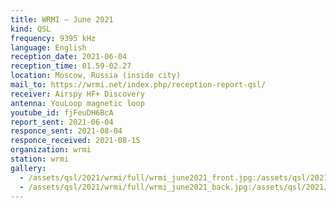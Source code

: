 ```yaml
---
title: WRMI — June 2021
kind: QSL
frequency: 9395 kHz
language: English
reception_date: 2021-06-04
reception_time: 01.59-02.27
location: Moscow, Russia (inside city)
mail_to: https://wrmi.net/index.php/reception-report-qsl/
receiver: Airspy HF+ Discovery
antenna: YouLoop magnetic loop
youtube_id: fjFeuDH6BcA
report_sent: 2021-06-04
responce_sent: 2021-08-04
responce_received: 2021-08-15
organization: wrmi
station: wrmi
gallery:
  - /assets/qsl/2021/wrmi/full/wrmi_june2021_front.jpg:/assets/qsl/2021/wrmi/small/wrmi_june2021_front.jpg
  - /assets/qsl/2021/wrmi/full/wrmi_june2021_back.jpg:/assets/qsl/2021/wrmi/small/wrmi_june2021_back.jpg
---
```

